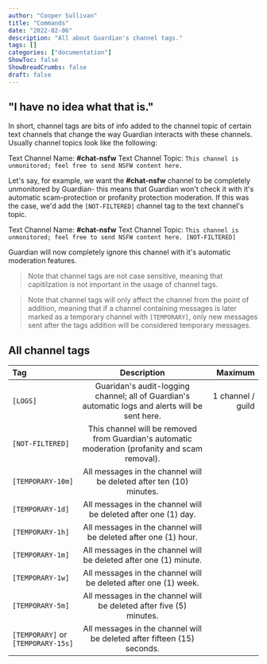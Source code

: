 ```yaml
---
author: "Cooper Sullivan"
title: "Commands"
date: "2022-02-06"
description: "All about Guardian's channel tags."
tags: []
categories: ["documentation"]
ShowToc: false
ShowBreadCrumbs: false
draft: false
---
```


## "I have no idea what that is."
In short, channel tags are bits of info added to the channel topic of certain text channels that change the way
Guardian interacts with these channels. Usually channel topics look like the following:

Text Channel Name: **#chat-nsfw**
Text Channel Topic: ```This channel is unmonitored; feel free to send NSFW content here.```

Let's say, for example, we want the **#chat-nsfw** channel to be completely unmonitored by Guardian- this means
that Guardian won't check it with it's automatic scam-protection or profanity protection moderation. If this was
the case, we'd add the ``[NOT-FILTERED]`` channel tag to the text channel's topic.

Text Channel Name: **#chat-nsfw**
Text Channel Topic: ```This channel is unmonitored; feel free to send NSFW content here. [NOT-FILTERED]```

Guardian will now completely ignore this channel with it's automatic moderation features.

> Note that channel tags are not case sensitive, meaning that capitilzation is not important in the usage of channel tags.

> Note that channel tags will only affect the channel from the point of addition, meaning that if a channel containing messages
is later marked as a temporary channel with ``[TEMPORARY]``, only new messages sent after the tags addition will be considered temporary messages.

## All channel tags
| Tag | Description | Maximum |
| :- | :-: | -: |
| ``[LOGS]`` | Guaridan's audit-logging channel; all of Guardian's automatic logs and alerts will be sent here. | 1 channel / guild |
| ``[NOT-FILTERED]`` | This channel will be removed from Guardian's automatic moderation (profanity and scam removal). ||
| ``[TEMPORARY-10m]`` | All messages in the channel will be deleted after ten (10) minutes. ||
| ``[TEMPORARY-1d]`` | All messages in the channel will be deleted after one (1) day. ||
| ``[TEMPORARY-1h]`` | All messages in the channel will be deleted after one (1) hour. ||
| ``[TEMPORARY-1m]`` | All messages in the channel will be deleted after one (1) minute. ||
| ``[TEMPORARY-1w]`` | All messages in the channel will be deleted after one (1) week. ||
| ``[TEMPORARY-5m]`` | All messages in the channel will be deleted after five (5) minutes. ||
| ``[TEMPORARY]`` or ``[TEMPORARY-15s]`` | All messages in the channel will be deleted after fifteen (15) seconds. ||